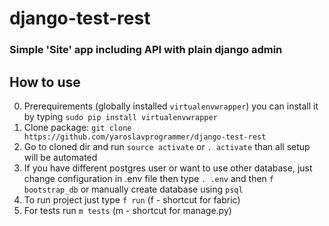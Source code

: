 # django-test-rest

### Simple 'Site' app including API with plain django admin

## How to use
0. Prerequirements (globally installed `virtualenvwrapper`) you can install it by typing `sudo pip install virtualenvwrapper`
1. Clone package:
   `git clone https://github.com/yaroslavprogrammer/django-test-rest`
2. Go to cloned dir and run `source activate` or `. activate` than all setup will be automated
3. If you have different postgres user or want to use other database, just change configuration in .env file then type `. .env`
and then `f bootstrap_db` or manually create database using `psql`
3. To run project just type `f run` (f - shortcut for fabric)
4. For tests run `m tests` (m - shortcut for manage.py)
